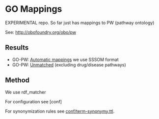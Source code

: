 # GO Mappings

EXPERIMENTAL repo. So far just has mappings to PW (pathway ontology)

See: http://obofoundry.org/obo/pw

## Results

 * GO-PW: [Automatic mappings](target/obomatch-go-pw.sssom.tsv) we use SSSOM format
 * GO-PW: [Unmatched](target/nomatches-go-pw.tsv) (excluding drug/disease pathways)

## Method

We use rdf_matcher

For configuration see [conf]

For synonymization rules see [conf/term-synonymy.ttl](conf/term-synonymy.ttl). 
